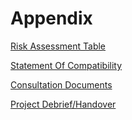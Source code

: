 # Appendix

[Risk Assessment Table](https://docs.google.com/document/d/1GDB66dZHHtlbx6ahLqkcgLnYPwCqPA9UbceGlYegEI0/edit?usp=drive_link)

[Statement Of Compatibility](https://docs.google.com/document/d/1CqpCMxqd4pJAwg2bwc-lMMz4DUoYO5d1vEzkDVCgDmU/edit?usp=drive_link)

[Consultation Documents](https://docs.google.com/document/d/15NY-sC3WDnerXcNBy6HQgLibj9Vva4oB8KOZCrX1_ro/edit?usp=drive_link)

[Project Debrief/Handover](https://docs.google.com/document/d/1x_oORaVM9uOpBJ2MqSTXK2p_VeCMed9qDTxFtjO8CiI/edit?usp=drive_link)
